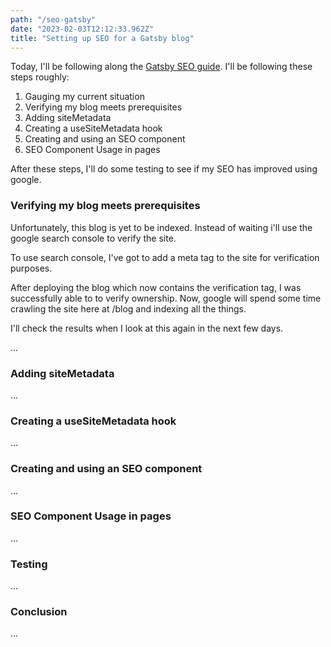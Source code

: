 ```yaml
---
path: "/seo-gatsby"
date: "2023-02-03T12:12:33.962Z"
title: "Setting up SEO for a Gatsby blog"
---
```


Today, I'll be following along the <a href="https://www.gatsbyjs.com/docs/how-to/adding-common-features/adding-seo-component/#seo-with-gatsby">Gatsby SEO guide</a>. I'll be following these steps roughly:

1. Gauging my current situation
1. Verifying my blog meets prerequisites
1. Adding siteMetadata
1. Creating a useSiteMetadata hook
1. Creating and using an SEO component
1. SEO Component Usage in pages

After these steps, I'll do some testing to see if my SEO has improved using google.


### Verifying my blog meets prerequisites
Unfortunately, this blog is yet to be indexed. Instead of waiting i'll use the google search console to verify the site.

To use search console, I've got to add a meta tag to the site for verification purposes.

After deploying the blog which now contains the verification tag, I was successfully able to to verify ownership. Now, google will spend some time crawling the site here at /blog and indexing all the things.

I'll check the results when I look at this again in the next few days.

...
### Adding siteMetadata
...
### Creating a useSiteMetadata hook
...
### Creating and using an SEO component
...
### SEO Component Usage in pages
...
### Testing
...
### Conclusion
...